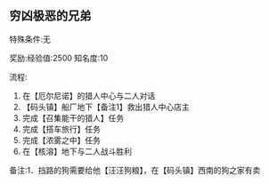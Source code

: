 ## 穷凶极恶的兄弟
特殊条件:无

奖励:经验值:2500 知名度:10

流程:

1. 在【厄尔尼诺】的猎人中心与二人对话
2. 【码头镇】船厂地下【备注1】救出猎人中心店主
3. 完成【召集能干的猎人】任务
4. 完成【搭车旅行】任务
5. 完成【浓雾之中】任务
6. 在【核溶】地下与二人战斗胜利


备注:1．挡路的狗需要给他【汪汪狗粮】，在【码头镇】西南的狗之家有卖

